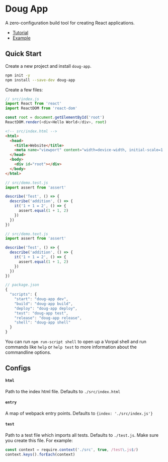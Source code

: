 # Doug App

A zero-configuration build tool for creating React applications.

- [Tutorial](https://github.com/ccorcos/doug)
- [Example](https://github.com/ccorcos/doug/tree/master/packages/example-app)

## Quick Start

Create a new project and install `doug-app`.

```sh
npm init -y
npm install --save-dev doug-app
```

Create a few files:

```js
// src/index.js
import React from 'react'
import ReactDOM from 'react-dom'

const root = document.getElementById('root')
ReactDOM.render(<div>Hello World</div>, root)
```

```html
<!-- src/index.html -->
<html>
  <head>
    <title>Website</title>
    <meta name="viewport" content="width=device-width, initial-scale=1.0">
  </head>
  <body>
    <div id="root"></div>
  </body>
</html>
```

```js
// src/demo.test.js
import assert from 'assert'

describe('Test', () => {
  describe('addition', () => {
    it('1 + 1 = 2', () => {
      assert.equal(1 + 1, 2)
    })
  })
})
```

```js
// src/demo.text.js
import assert from 'assert'

describe('Test', () => {
  describe('addition', () => {
    it('1 + 1 = 2', () => {
      assert.equal(1 + 1, 2)
    })
  })
})
```

```js
// package.json
{
  "scripts": {
    "start": "doug-app dev",
    "build": "doug-app build",
    "deploy": "doug-app deploy",
    "test": "doug-app test",
    "release": "doug-app release",
    "shell": "doug-app shell"
  }
}
```

You can run `npm run-script shell` to open up a Vorpal shell and run commands like `help` or `help test` to more information about the commandline options.

## Configs

#### `html`

Path to the index html file. Defaults to `./src/index.html`

#### `entry`

A map of webpack entry points. Defaults to `{index: './src/index.js'}`

#### `test`

Path to a test file which imports all tests. Defaults to `./test.js`. Make sure you create this file. For example:

```js
const context = require.context('./src', true, /test\.js$/)
context.keys().forEach(context)
```
